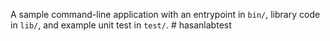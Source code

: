 A sample command-line application with an entrypoint in `bin/`, library code
in `lib/`, and example unit test in `test/`.
#   h a s a n l a b t e s t  
 